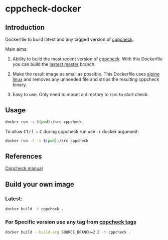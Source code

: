 # cppcheck-docker

## Introduction

Dockerfile to build latest and any tagged version of [cppcheck](https://github.com/danmar/cppcheck).

Main aims:

1. Ability to build the most recent version of [cppcheck](https://github.com/danmar/cppcheck). With this Dockerfile you can build the [lastest master](https://github.com/danmar/cppcheck/commits/master) branch.

2. Make the result image as small as possible. This Dockerfile uses [alpine linux](https://alpinelinux.org) and removes any unneeded file and strips the resulting cppcheck binary.

3. Easy to use. Only need to mount a directory to /src to start check.

## Usage

```bash
docker run -v $(pwd):/src cppcheck
```

To allow <kbd>Ctrl</kbd> + <kbd>C</kbd> during cppcheck run use `-t` docker argument:

```bash
docker run -t -v $(pwd):/src cppcheck
```

## References

[Cppcheck manual](http://cppcheck.sourceforge.net/manual.html)

## Build your own image

### Latest:
```bash
docker build -t cppcheck .
```

### For Specific version use any tag from [cppcheck tags](https://github.com/danmar/cppcheck/tags)
```bash
docker build --build-arg SOURCE_BRANCH=2.2 -t cppcheck .
```
